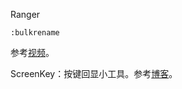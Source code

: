 Ranger

`:bulkrename`

参考[视频](https://www.bilibili.com/video/av54841601)。



ScreenKey：按键回显小工具。参考[博客](https://blog.csdn.net/weixin_41760342/article/details/109910715)。

